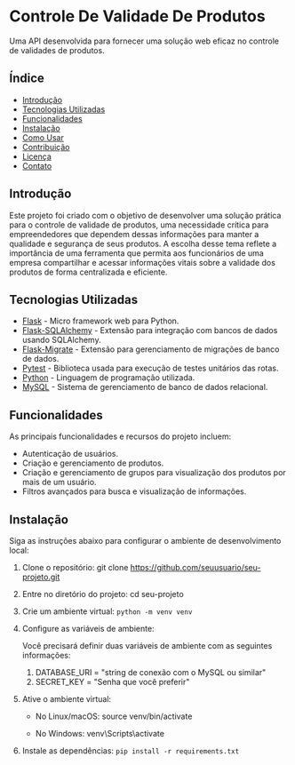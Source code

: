 # Controle De Validade De Produtos

Uma API desenvolvida para fornecer uma solução web eficaz no controle de validades de produtos.

## Índice

- [Introdução](#introdução)
- [Tecnologias Utilizadas](#tecnologias-utilizadas)
- [Funcionalidades](#funcionalidades)
- [Instalação](#instalação)
- [Como Usar](#como-usar)
- [Contribuição](#contribuição)
- [Licença](#licença)
- [Contato](#contato)

## Introdução

Este projeto foi criado com o objetivo de desenvolver uma solução prática para o controle de validade de produtos, uma necessidade crítica para empreendedores que dependem dessas informações para manter a qualidade e segurança de seus produtos. A escolha desse tema reflete a importância de uma ferramenta que permita aos funcionários de uma empresa compartilhar e acessar informações vitais sobre a validade dos produtos de forma centralizada e eficiente.

## Tecnologias Utilizadas

- [Flask](https://flask.palletsprojects.com) - Micro framework web para Python.
- [Flask-SQLAlchemy](https://flask-sqlalchemy.palletsprojects.com) - Extensão para integração com bancos de dados usando SQLAlchemy.
- [Flask-Migrate](https://flask-migrate.readthedocs.io/en/latest/) - Extensão para gerenciamento de migrações de banco de dados.
- [Pytest](https://docs.pytest.org/en/stable/index.html) - Biblioteca usada para execução de testes unitários das rotas.
- [Python](https://www.python.org) - Linguagem de programação utilizada.
- [MySQL](https://www.mysql.com) - Sistema de gerenciamento de banco de dados relacional.

## Funcionalidades

As principais funcionalidades e recursos do projeto incluem:

- Autenticação de usuários.
- Criação e gerenciamento de produtos.
- Criação e gerenciamento de grupos para visualização dos produtos por mais de um usuário.
- Filtros avançados para busca e visualização de informações.

## Instalação

Siga as instruções abaixo para configurar o ambiente de desenvolvimento local:

1. Clone o repositório:
   git clone https://github.com/seuusuario/seu-projeto.git

2. Entre no diretório do projeto:
   cd seu-projeto

3. Crie um ambiente virtual:
 ``` python -m venv venv ```

4. Configure as variáveis de ambiente:

   Você precisará definir duas variáveis de ambiente com as seguintes informações:

   1. DATABASE_URI = "string de conexão com o MySQL ou similar"
   2. SECRET_KEY = "Senha que você preferir"

5. Ative o ambiente virtual:

   - No Linux/macOS:
     source venv/bin/activate

   - No Windows:
     venv\Scripts\activate

6. Instale as dependências:
   ``` pip install -r requirements.txt ```
